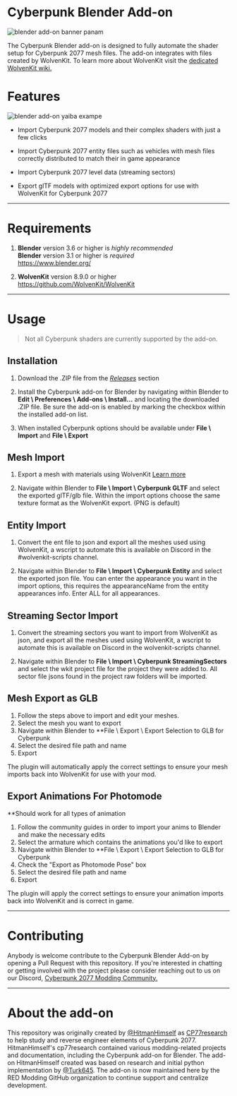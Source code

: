 # Cyberpunk Blender Add-on

![blender add-on banner panam](https://github.com/WolvenKit/Cyberpunk-Blender-add-on/assets/65016231/a0489b07-68af-4a90-b53e-1ad3ef271f4a)

The Cyberpunk Blender add-on is designed to fully automate the shader setup for Cyberpunk 2077 mesh files. The add-on integrates with files created by WolvenKit. To learn more about WolvenKit visit the [dedicated WolvenKit wiki.](https://wiki.redmodding.org/wolvenkit)

# Features

![blender add-on yaiba exampe](https://github.com/WolvenKit/Cyberpunk-Blender-add-on/assets/65016231/fffb9aab-c5f0-4f77-9a63-bdbee941708e)

- Import Cyberpunk 2077 models and their complex shaders with just a few clicks

- Import Cyberpunk 2077 entity files such as vehicles with mesh files correctly distributed to match their in game appearance

- Import Cyberpunk 2077 level data (streaming sectors)

- Export glTF models with optimized export options for use with WolvenKit for Cyberpunk 2077 

---

# Requirements

1) **Blender** version 3.6 or higher is *highly recommended*
<br>**Blender** version 3.1 or higher is *required*
<br>https://www.blender.org/<br/>

2) **WolvenKit** version 8.9.0 or higher
<br>https://github.com/WolvenKit/WolvenKit<br/>

---

# Usage

> Not all Cyberpunk shaders are currently supported by the add-on.

## Installation

1) Download the .ZIP file from the [*Releases*](https://github.com/WolvenKit/Cyberpunk-Blender-add-on/releases) section

2) Install the Cyberpunk add-on for Blender by navigating within Blender to **Edit \ Preferences \ Add-ons \ Install...** and locating the downloaded .ZIP file. Be sure the add-on is enabled by marking the checkbox within the installed add-on list.

3) When installed Cyberpunk options should be available under **File \ Import** and **File \ Export**

## Mesh Import

1) Export a mesh with materials using WolvenKit [Learn more](https://wiki.redmodding.org/wolvenkit/wolvenkit-app/usage/blender-integration)

2) Navigate within Blender to **File \ Import \ Cyberpunk GLTF** and select the exported glTF/glb file. Within the import options choose the same texture format as the WolvenKit export. (PNG is default)

## Entity Import

1) Convert the ent file to json and export all the meshes used using WolvenKit, a wscript to automate this is available on Discord in the #wolvenkit-scripts channel.

2) Navigate within Blender to **File \ Import \ Cyberpunk Entity** and select the exported json file. You can enter the appearance you want in the import options, this requires the appearanceName from the entity appearances info. Enter ALL for all appearances.

## Streaming Sector Import

1) Convert the streaming sectors you want to import from WolvenKit as json, and export all the meshes used using WolvenKit, a wscript to automate this is available on Discord in the wolvenkit-scripts channel.

2) Navigate within Blender to **File \ Import \ Cyberpunk StreamingSectors** and select the wkit project file for the project they were added to. All sector file jsons found in the project raw folders will be imported.

## Mesh Export as GLB

1) Follow the steps above to import and edit your meshes.
2) Select the mesh you want to export
3) Navigate within Blender to **File \ Export \ Export Selection to GLB for Cyberpunk
4) Select the desired file path and name
5) Export

The plugin will automatically apply the correct settings to ensure your mesh imports back into WolvenKit for use with your mod.

## Export Animations For Photomode
**Should work for all types of animation 

1) Follow the community guides in order to import your anims to Blender and make the necessary edits
2) Select the armature which contains the animations you'd like to export
3) Navigate within Blender to **File \ Export \ Export Selection to GLB for Cyberpunk
4) Check the "Export as Photomode Pose" box
5) Select the desired file path and name
6) Export

The plugin will apply the correct settings to ensure your animation imports back into WolvenKit and is correct in game.

---

# Contributing

Anybody is welcome contribute to the Cyberpunk Blender Add-on by opening a Pull Request with this repository. If you're interested in chatting or getting involved with the project please consider reaching out to us on our Discord, [Cyberpunk 2077 Modding Community.](https://discord.gg/Epkq79kd96)

---

# About the add-on

This repository was originally created by [@HitmanHimself](https://github.com/HitmanHimself) as [CP77research](https://github.com/HitmanHimself/cp77research)
 to help study and reverse engineer elements of Cyberpunk 2077. HitmanHimself's cp77research contained various modding-related projects and documentation, including the Cyberpunk add-on for Blender. The add-on HitmanHimself created was based on research and initial python implementation by [@Turk645](https://github.com/Turk645). The add-on is now maintained here by the RED Modding GitHub organization to continue support and centralize development.
